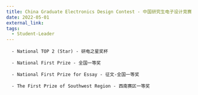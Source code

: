 ```yaml
---
title: China Graduate Electronics Design Contest - 中国研究生电子设计竞赛
date: 2022-05-01
external_link: 
tags:
  - Student-Leader
---
```

      - National TOP 2 (Star) - 研电之星奖杯
  
      - National First Prize - 全国一等奖
  
      - National First Prize for Essay - 征文-全国一等奖
  
      - The First Prize of Southwest Region - 西南赛区一等奖

<!--more-->
